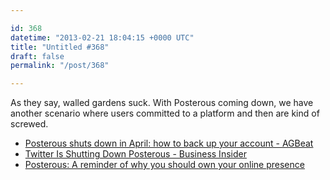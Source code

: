 ```yaml
---

id: 368
datetime: "2013-02-21 18:04:15 +0000 UTC"
title: "Untitled #368"
draft: false
permalink: "/post/368"

---
```


As they say, walled gardens suck. With Posterous coming down, we have another scenario where users committed to a platform and then are kind of screwed.  

 
 * [Posterous shuts down in April: how to back up your account - AGBeat](http://agbeat.com/social-media/posterous-shuts-down-in-april-how-to-back-up-your-account/)
 * [Twitter Is Shutting Down Posterous - Business Insider](http://www.businessinsider.com/twitter-is-shutting-down-posterous-2013-2)
 * [Posterous: A reminder of why you should own your online presence](http://dendory.net/blog.php?id=511ecb55)


